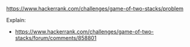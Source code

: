 https://www.hackerrank.com/challenges/game-of-two-stacks/problem

Explain:

- https://www.hackerrank.com/challenges/game-of-two-stacks/forum/comments/858801
